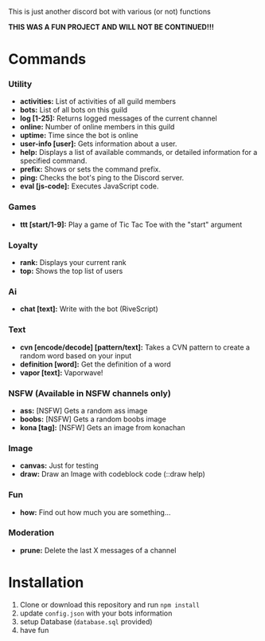 This is just another discord bot with various (or not) functions

**THIS WAS A FUN PROJECT AND WILL NOT BE CONTINUED!!!**

# Commands

### Utility

- **activities:** List of activities of all guild members
- **bots:** List of all bots on this guild
- **log [1-25]:** Returns logged messages of the current channel
- **online:** Number of online members in this guild
- **uptime:** Time since the bot is online
- **user-info [user]:** Gets information about a user.
- **help:** Displays a list of available commands, or detailed information for a specified command.
- **prefix:** Shows or sets the command prefix.
- **ping:** Checks the bot's ping to the Discord server.
- **eval [js-code]:** Executes JavaScript code.

### Games

- **ttt [start/1-9]:** Play a game of Tic Tac Toe with the "start" argument

### Loyalty

- **rank:** Displays your current rank
- **top:** Shows the top list of users

### Ai

- **chat [text]:** Write with the bot (RiveScript)

### Text

- **cvn [encode/decode] [pattern/text]:** Takes a CVN pattern to create a random word based on your input
- **definition [word]:** Get the definition of a word
- **vapor [text]:** Vaporwave!

### NSFW (Available in NSFW channels only)

- **ass:** [NSFW] Gets a random ass image
- **boobs:** [NSFW] Gets a random boobs image
- **kona [tag]:** [NSFW] Gets an image from konachan

### Image

- **canvas:** Just for testing
- **draw:** Draw an Image with codeblock code (::draw help)

### Fun

- **how:** Find out how much you are something...

### Moderation

- **prune:** Delete the last X messages of a channel

# Installation

1. Clone or download this repository and run `npm install`
2. update `config.json` with your bots information
3. setup Database (`database.sql` provided)
4. have fun